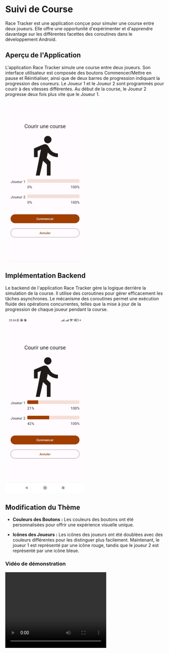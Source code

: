 # Suivi de Course

Race Tracker est une application conçue pour simuler une course entre deux joueurs. Elle offre une opportunité d'expérimenter et d'apprendre davantage sur les différentes facettes des coroutines dans le développement Android.

## Aperçu de l'Application

L'application Race Tracker simule une course entre deux joueurs. Son interface utilisateur est composée des boutons Commencer/Mettre en pause et Réinitialiser, ainsi que de deux barres de progression indiquant la progression des coureurs. Le Joueur 1 et le Joueur 2 sont programmés pour courir à des vitesses différentes. Au début de la course, le Joueur 2 progresse deux fois plus vite que le Joueur 1.

<img src="imgs/1.png" alt="Aperçu de l'Application" width="50%" height="50%">

## Implémentation Backend

Le backend de l'application Race Tracker gère la logique derrière la simulation de la course. Il utilise des coroutines pour gérer efficacement les tâches asynchrones. Le mécanisme des coroutines permet une exécution fluide des opérations concurrentes, telles que la mise à jour de la progression de chaque joueur pendant la course.

<img src="imgs/2.png" alt="Implémentation Backend" width="50%" height="50%">

## Modification du Thème

- **Couleurs des Boutons :** Les couleurs des boutons ont été personnalisées pour offrir une expérience visuelle unique.

- **Icônes des Joueurs :** Les icônes des joueurs ont été doublées avec des couleurs différentes pour les distinguer plus facilement. Maintenant, le joueur 1 est représenté par une icône rouge, tandis que le joueur 2 est représenté par une icône bleue.

### Vidéo de démonstration

<video width="320" height="240" controls>
  <source src="https://github.com/BrahimNAJI2002/Race-tracker-TP-Mobile/raw/main/3.mp4" type="video/mp4">
  Your browser does not support the video tag.
</video>
